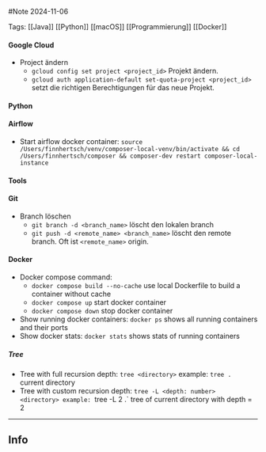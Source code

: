 #Note
2024-11-06

Tags: [[Java]] [[Python]] [[macOS]] [[Programmierung]] [[Docker]]

#### Google Cloud
- Project ändern
	- `gcloud config set project <project_id>` Projekt ändern.
	- `gcloud auth application-default set-quota-project <project_id>` setzt die richtigen Berechtigungen für das neue Projekt.

#### Python
#### Airflow 
- Start airflow docker container:
	`source /Users/finnhertsch/venv/composer-local-venv/bin/activate && cd /Users/finnhertsch/composer && composer-dev restart composer-local-instance`

#### Tools 
#### Git
+ Branch löschen
	+ `git branch -d <branch_name>` löscht den lokalen branch
	+ `git push -d <remote_name> <branch_name>` löscht den remote branch. Oft ist `<remote_name>` origin.

#### Docker
- Docker compose command:
	- `docker compose build --no-cache` use local Dockerfile to build a container without cache
	- `docker compose up` start docker container
	- `docker compose down` stop docker container
- Show running docker containers:
	`docker ps` shows all running containers and their ports
- Show docker stats:
	`docker stats`  shows stats of running containers

##### Tree
- Tree with full recursion depth:
	`tree <directory>`
	example: `tree . ` current directory
- Tree with custom recursion depth:
	`tree -L <depth: number> <directory>
	example: `tree -L 2 .` tree of current directory with depth = 2


---
## Info